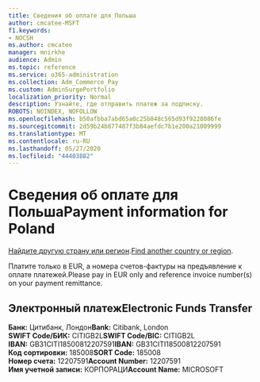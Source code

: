 ```yaml
---
title: Сведения об оплате для Польша
author: cmcatee-MSFT
f1.keywords:
- NOCSH
ms.author: cmcatee
manager: mnirkhe
audience: Admin
ms.topic: reference
ms.service: o365-administration
ms.collection: Adm_Commerce_Pay
ms.custom: AdminSurgePortfolio
localization_priority: Normal
description: Узнайте, где отправить платеж за подписку.
ROBOTS: NOINDEX, NOFOLLOW
ms.openlocfilehash: b50afbba7abd65a0c25b848c565d93f9228086fe
ms.sourcegitcommit: 2d59b24b877487f3b84aefdc7b1e200a21009999
ms.translationtype: MT
ms.contentlocale: ru-RU
ms.lasthandoff: 05/27/2020
ms.locfileid: "44403882"
---
```

# <a name="payment-information-for-poland"></a><span data-ttu-id="37542-103">Сведения об оплате для Польша</span><span class="sxs-lookup"><span data-stu-id="37542-103">Payment information for Poland</span></span>

<span data-ttu-id="37542-104">[Найдите другую страну или регион](../billing-and-payments/pay-for-your-subscription.md).</span><span class="sxs-lookup"><span data-stu-id="37542-104">[Find another country or region](../billing-and-payments/pay-for-your-subscription.md).</span></span>

<span data-ttu-id="37542-105">Платите только в EUR, а номера счетов-фактуры на предъявление к оплате платежей.</span><span class="sxs-lookup"><span data-stu-id="37542-105">Please pay in EUR only and reference invoice number(s) on your payment remittance.</span></span>

## <a name="electronic-funds-transfer"></a><span data-ttu-id="37542-106">Электронный платеж</span><span class="sxs-lookup"><span data-stu-id="37542-106">Electronic Funds Transfer</span></span>

<span data-ttu-id="37542-107">**Банк:** Цитибанк, Лондон</span><span class="sxs-lookup"><span data-stu-id="37542-107">**Bank:** Citibank, London</span></span>  
<span data-ttu-id="37542-108">**SWIFT Code/БИК:** CITIGB2L</span><span class="sxs-lookup"><span data-stu-id="37542-108">**SWIFT Code/BIC:** CITIGB2L</span></span>  
<span data-ttu-id="37542-109">**IBAN:** GB31CITI18500812207591</span><span class="sxs-lookup"><span data-stu-id="37542-109">**IBAN:** GB31CITI18500812207591</span></span>  
<span data-ttu-id="37542-110">**Код сортировки:** 185008</span><span class="sxs-lookup"><span data-stu-id="37542-110">**SORT Code:** 185008</span></span>  
<span data-ttu-id="37542-111">**Номер счета:** 12207591</span><span class="sxs-lookup"><span data-stu-id="37542-111">**Account Number:** 12207591</span></span>  
<span data-ttu-id="37542-112">**Имя учетной записи:** КОРПОРАЦИ</span><span class="sxs-lookup"><span data-stu-id="37542-112">**Account Name:** MICROSOFT</span></span>